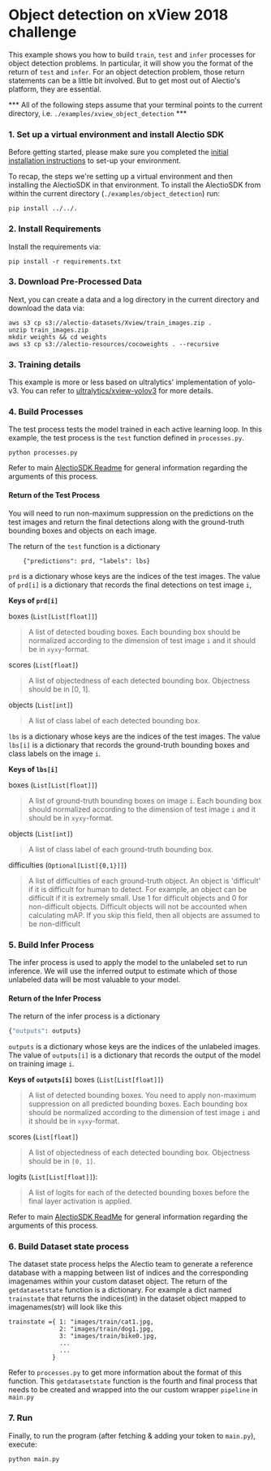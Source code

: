 # Object detection on xView 2018 challenge

This example shows you how to build `train`, `test` and `infer` processes
for object detection problems. In particular, it will show you the format
of the return of `test` and `infer`. For an object detection problem, those
return statements can be a little bit involved. But to get most out of Alectio's platform,
they are essential.

*** All of the following steps assume that your terminal points to the current directory, i.e. `./examples/xview_object_detection` ***

### 1. Set up a virtual environment and install Alectio SDK
Before getting started, please make sure you completed the [initial installation instructions](../../README.md) to set-up your environment.

To recap, the steps we're setting up a virtual environment and then installing the AlectioSDK in that environment. To install the AlectioSDK from within the current directory (`./examples/object_detection`) run:

```
pip install ../../.
```

### 2. Install Requirements

Install the requirements via:
```
pip install -r requirements.txt
```

### 3. Download Pre-Processed Data
Next, you can create a data and a log directory in the current directory and download the data via:

```
aws s3 cp s3://alectio-datasets/Xview/train_images.zip .
unzip train_images.zip
mkdir weights && cd weights
aws s3 cp s3://alectio-resources/cocoweights . --recursive
```

### 3. Training details
This example is more or less based on ultralytics' implementation of yolo-v3. You can refer to [ultralytics/xview-yolov3](https://github.com/ultralytics/xview-yolov3) for more details.

### 4. Build Processes
The test process tests the model trained in each active learning loop.
In this example, the test process is the `test` function defined
in `processes.py`.

```
python processes.py
```

Refer to main [AlectioSDK Readme](../../README.md) for general information regarding the
arguments of this process.

#### Return of the Test Process
You will need to run non-maximum suppression on the predictions on the test images and return
the final detections along with the ground-truth bounding boxes and objects
on each image.

The return of the `test` function is a dictionary
```
    {"predictions": prd, "labels": lbs}

```

`prd` is a dictionary whose keys are the indices of the test
images. The value of `prd[i]` is a dictionary that records the final
detections on test image `i`,

**Keys of `prd[i]`**

boxes (`List[List[float]]`)
>  A list of detected bouding boxes.
    Each bounding box should be normalized according
    to the dimension of test image `i` and it
    should be in `xyxy`-format.

scores (`List[float]`)
> A list of objectedness of each detected
   bounding box. Objectness should be in \[0, 1\].

objects (`List[int]`)
> A list of class label of each detected
    bounding box.


`lbs` is a dictionary whose keys are the indices of the test images.
The value `lbs[i]` is a dictionary that records the ground-truth bounding
boxes and class labels on the image `i`.

**Keys of `lbs[i]`**

boxes (`List[List[float]]`)
> A list of ground-truth bounding boxes on image `i`.
    Each bounding box should normalized according to the dimension
    of test image `i` and it should be in `xyxy`-format.

objects (`List[int]`)
> A list of class label of each ground-truth bounding box.

difficulties (`Optional[List[{0,1}]]`)
> A list of difficulties of each ground-truth object.
   An object is 'difficult' if it is difficult for human to detect.
   For example, an object can be difficult if it is extremely small.
   Use 1 for difficult objects and 0 for non-difficult objects.
   Difficult objects will not be accounted when calculating mAP.
   If you skip this field, then all objects are assumed to be non-difficult


### 5. Build Infer Process
The infer process is used to apply the model to the unlabeled set to run inference.
We will use the inferred output to estimate which of those unlabeled data will
be most valuable to your model.

#### Return of the Infer Process
The return of the infer process is a dictionary
```python
{"outputs": outputs}
```

`outputs` is a dictionary whose keys are the indices of the unlabeled
images. The value of `outputs[i]` is a dictionary that records the output of
the model on training image `i`.

**Keys of `outputs[i]`**
boxes (`List[List[float]]`)
> A list of detected bounding boxes.
    You need to apply non-maximum suppression on all predicted bounding
    boxes.
    Each bounding box should be normalized according
    to the dimension of test image `i` and it
    should be in `xyxy`-format.

scores (`List[float]`)
>  A list of objectedness of each detected
   bounding box. Objectness should be in `[0, 1]`.

logits (`List[List[float]]`):
> A list of logits for each of the
    detected bounding boxes before the final layer activation is applied.

Refer to main [AlectioSDK ReadMe](../../README.md) for general information regarding the
arguments of this process.

### 6. Build Dataset state process
The dataset state process helps the Alectio team to generate a reference database with a mapping between list of indices and the corresponding imagenames within your custom dataset object.
The return of the `getdatasetstate` function is a dictionary. For example  a dict named ` trainstate ` that returns the indices(int) in the dataset object mapped to imagenames(str) will look like this

```
trainstate ={ 1: "images/train/cat1.jpg,
              2: "images/train/dog1.jpg,
              3: "images/train/bike0.jpg,
              ...
              ...
            }

```
Refer to `processes.py` to get more information about the format of this function. This `getdatasetstate` function is the fourth and final process that needs to be created and wrapped into the our custom wrapper `pipeline` in `main.py`

### 7. Run
Finally, to run the program (after fetching & adding your token to `main.py`), execute:

```
python main.py
```
